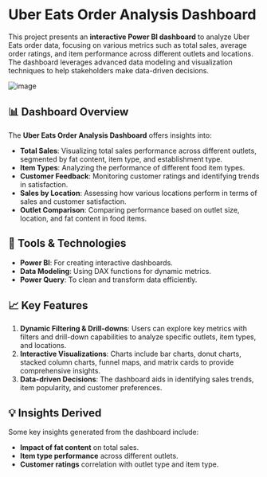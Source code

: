 # Uber Eats Order Analysis Dashboard

This project presents an **interactive Power BI dashboard** to analyze Uber Eats order data, focusing on various metrics such as total sales, average order ratings, and item performance across different outlets and locations. The dashboard leverages advanced data modeling and visualization techniques to help stakeholders make data-driven decisions.

![image](https://github.com/user-attachments/assets/6c5b6e54-762a-403e-af25-87950e4e14f9)

## 📊 Dashboard Overview

The **Uber Eats Order Analysis Dashboard** offers insights into:

- **Total Sales**: Visualizing total sales performance across different outlets, segmented by fat content, item type, and establishment type.
- **Item Types**: Analyzing the performance of different food item types.
- **Customer Feedback**: Monitoring customer ratings and identifying trends in satisfaction.
- **Sales by Location**: Assessing how various locations perform in terms of sales and customer satisfaction.
- **Outlet Comparison**: Comparing performance based on outlet size, location, and fat content in food items.

## 🔧 Tools & Technologies

- **Power BI**: For creating interactive dashboards.
- **Data Modeling**: Using DAX functions for dynamic metrics.
- **Power Query**: To clean and transform data efficiently.

## 📈 Key Features

1. **Dynamic Filtering & Drill-downs**: Users can explore key metrics with filters and drill-down capabilities to analyze specific outlets, item types, and locations.
2. **Interactive Visualizations**: Charts include bar charts, donut charts, stacked column charts, funnel maps, and matrix cards to provide comprehensive insights.
3. **Data-driven Decisions**: The dashboard aids in identifying sales trends, item popularity, and customer preferences.


## 💡 Insights Derived

Some key insights generated from the dashboard include:

- **Impact of fat content** on total sales.
- **Item type performance** across different outlets.
- **Customer ratings** correlation with outlet type and item type.

